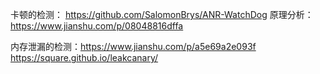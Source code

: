 


卡顿的检测： https://github.com/SalomonBrys/ANR-WatchDog
原理分析：https://www.jianshu.com/p/08048816dffa

内存泄漏的检测：https://www.jianshu.com/p/a5e69a2e093f
https://square.github.io/leakcanary/



